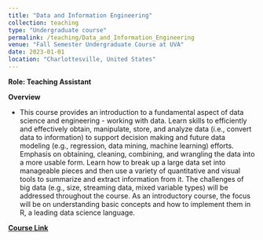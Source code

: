 ```yaml
---
title: "Data and Information Engineering"
collection: teaching
type: "Undergraduate course"
permalink: /teaching/Data_and_Information_Engineering
venue: "Fall Semester Undergraduate Course at UVA"
date: 2023-01-01
location: "Charlottesville, United States"
---
```


<b>Role: Teaching Assistant</b>

<b>Overview</b>
* This course provides an introduction to a fundamental aspect of data science and engineering - working with data. Learn skills to efficiently and effectively obtain, manipulate, store, and analyze data (i.e., convert data to information) to support decision making and future data modeling (e.g., regression, data mining, machine learning) efforts. Emphasis on obtaining, cleaning, combining, and wrangling the data into a more usable form. Learn how to break up a large data set into manageable pieces and then use a variety of quantitative and visual tools to summarize and extract information from it. The challenges of big data (e.g., size, streaming data, mixed variable types) will be addressed throughout the course. As an introductory course, the focus will be on understanding basic concepts and how to implement them in R, a leading data science language.

[<b>Course Link</b>](https://www.afsanehdoryab.com/teaching/sys-2202-data-and-information-engineering)